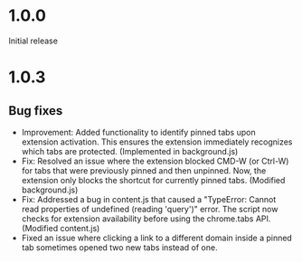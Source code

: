 # 1.0.0
Initial release

# 1.0.3
## Bug fixes
- Improvement: Added functionality to identify pinned tabs upon extension activation. This ensures the extension immediately recognizes which tabs are protected. (Implemented in background.js)
- Fix: Resolved an issue where the extension blocked CMD-W (or Ctrl-W) for tabs that were previously pinned and then unpinned. Now, the extension only blocks the shortcut for currently pinned tabs. (Modified background.js)
- Fix: Addressed a bug in content.js that caused a "TypeError: Cannot read properties of undefined (reading 'query')" error. The script now checks for extension availability before using the chrome.tabs API. (Modified content.js)
- Fixed an issue where clicking a link to a different domain inside a pinned tab sometimes opened two new tabs instead of one.